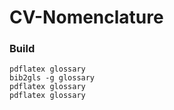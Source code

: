 # CV-Nomenclature
### Build
```
pdflatex glossary
bib2gls -g glossary
pdflatex glossary
pdflatex glossary
```
